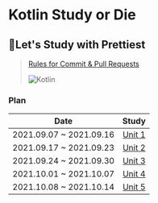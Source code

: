 # Kotlin Study or Die 


## :princess:Let's Study with Prettiest
> <a href="./rules for commit & pull request.md">Rules for Commit & Pull Requests</a>
> 
>
> ![Kotlin](https://img.shields.io/badge/kotlin-%230095D5.svg?style=for-the-badge&logo=kotlin&logoColor=white)




### Plan
|           Date          |                                             Study                                             |
|:-----------------------:|:---------------------------------------------------------------------------------------------:|
| 2021.09.07 ~ 2021.09.16 | <a href="https://developer.android.com/courses/android-basics-kotlin/unit-1?hl=ko">Unit 1</a> |
| 2021.09.17 ~ 2021.09.23 | <a href="https://developer.android.com/courses/android-basics-kotlin/unit-2?hl=ko">Unit 2</a> |
| 2021.09.24 ~ 2021.09.30 | <a href="https://developer.android.com/courses/android-basics-kotlin/unit-3?hl=ko">Unit 3</a> |
| 2021.10.01 ~ 2021.10.07 | <a href="https://developer.android.com/courses/android-basics-kotlin/unit-4?hl=ko">Unit 4</a> |
| 2021.10.08 ~ 2021.10.14 | <a href="https://developer.android.com/courses/android-basics-kotlin/unit-5?hl=ko">Unit 5</a> |




